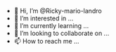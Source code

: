- 👋 Hi, I’m @Ricky-mario-landro
- 👀 I’m interested in ...
- 🌱 I’m currently learning ...
- 💞️ I’m looking to collaborate on ...
- 📫 How to reach me ...

<!---
Ricky-mario-landro/Ricky-mario-landro is a ✨ special ✨ repository because its `README.md` (this file) appears on your GitHub profile.
You can click the Preview link to take a look at your changes.
--->
